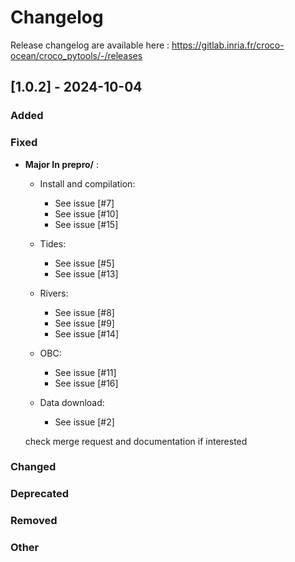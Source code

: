 # Changelog

Release changelog are available here : https://gitlab.inria.fr/croco-ocean/croco_pytools/-/releases

## [1.0.2] - 2024-10-04

### Added

### Fixed
- **Major In prepro/** :
  - Install and compilation: 
    - See issue [#7]
    - See issue [#10]
    - See issue [#15]

  - Tides:
    - See issue [#5]
    - See issue [#13]
  
  - Rivers:
    - See issue [#8]
    - See issue [#9]
    - See issue [#14]

  - OBC:
    - See issue [#11]
    - See issue [#16]

  - Data download:
    - See issue [#2]

  check merge request and documentation if interested
### Changed

### Deprecated

### Removed

### Other
